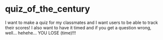 # quiz_of_the_century
I want to make a quiz for my classmates and I want users to be able to track their scores! I also want to have it timed and if you get a question wrong, well... hehehe... YOU LOSE (time)!!!
